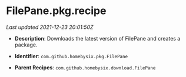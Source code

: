 # FilePane.pkg.recipe

_Last updated 2021-12-23 20:01:50Z_

- **Description**: Downloads the latest version of FilePane and creates a package.

- **Identifier**: `com.github.homebysix.pkg.FilePane`

- **Parent Recipes**: `com.github.homebysix.download.FilePane`
